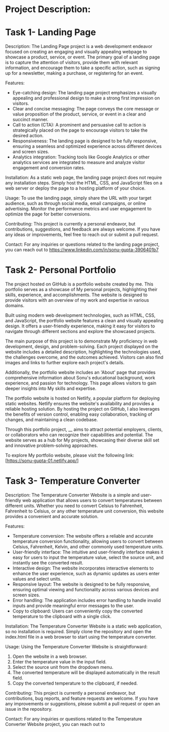 # Project Description:

# Task 1- Landing Page
Description:
The Landing Page project is a web development endeavor focused on creating an engaging and visually appealing webpage to showcase a product, service, or event. The primary goal of a landing page is to capture the attention of visitors, provide them with relevant information, and encourage them to take a specific action, such as signing up for a newsletter, making a purchase, or registering for an event.

Features:
- Eye-catching design: The landing page project emphasizes a visually appealing and professional design to make a strong first impression on visitors.
- Clear and concise messaging: The page conveys the core message or value proposition of the product, service, or event in a clear and succinct manner.
- Call to action (CTA): A prominent and persuasive call to action is strategically placed on the page to encourage visitors to take the desired action.
- Responsiveness: The landing page is designed to be fully responsive, ensuring a seamless and optimized experience across different devices and screen sizes.
- Analytics integration: Tracking tools like Google Analytics or other analytics services are integrated to measure and analyze visitor engagement and conversion rates.

Installation:
As a static web page, the landing page project does not require any installation steps. Simply host the HTML, CSS, and JavaScript files on a web server or deploy the page to a hosting platform of your choice.

Usage:
To use the landing page, simply share the URL with your target audience, such as through social media, email campaigns, or online advertising. Monitor the performance metrics and user engagement to optimize the page for better conversions.

Contributing:
This project is currently a personal endeavor, but contributions, suggestions, and feedback are always welcome. If you have any ideas or improvements, feel free to reach out or submit a pull request.

Contact:
For any inquiries or questions related to the landing page project, you can reach out to https://www.linkedin.com/in/sonu-gupta-3906401b7


# Task 2- Personal Portfolio
The project hosted on GitHub is a portfolio website created by me. This portfolio serves as a showcase of My personal projects, highlighting their skills, experience, and accomplishments. The website is designed to provide visitors with an overview of my work and expertise in various domains.

Built using modern web development technologies, such as HTML, CSS, and JavaScript, the portfolio website features a clean and visually appealing design. It offers a user-friendly experience, making it easy for visitors to navigate through different sections and explore the showcased projects.

The main purpose of this project is to demonstrate My proficiency in web development, design, and problem-solving. Each project displayed on the website includes a detailed description, highlighting the technologies used, the challenges overcome, and the outcomes achieved. Visitors can also find images and links to further explore each project's details.

Additionally, the portfolio website includes an 'About' page that provides comprehensive information about Sonu's educational background, work experience, and passion for technology. This page allows visitors to gain deeper insights into My skills and expertise.

The portfolio website is hosted on Netlify, a popular platform for deploying static websites. Netlify ensures the website's availability and provides a reliable hosting solution. By hosting the project on GitHub, I also leverages the benefits of version control, enabling easy collaboration, tracking of changes, and maintaining a clean codebase.

Through this portfolio project, __ aims to attract potential employers, clients, or collaborators who can recognize their capabilities and potential. The website serves as a hub for My projects, showcasing their diverse skill set and innovative problem-solving approaches.

To explore My portfolio website, please visit the following link: [https://sonu-gupta-01.netlify.app/]

# Task 3- Temperature Converter
Description:
The Temperature Converter Website is a simple and user-friendly web application that allows users to convert temperatures between different units. Whether you need to convert Celsius to Fahrenheit, Fahrenheit to Celsius, or any other temperature unit conversion, this website provides a convenient and accurate solution.

Features:
- Temperature conversion: The website offers a reliable and accurate temperature conversion functionality, allowing users to convert between Celsius, Fahrenheit, Kelvin, and other commonly used temperature units.
- User-friendly interface: The intuitive and user-friendly interface makes it easy for users to input the temperature value, select the source unit, and instantly see the converted result.
- Interactive design: The website incorporates interactive elements to enhance the user experience, such as dynamic updates as users enter values and select units.
- Responsive layout: The website is designed to be fully responsive, ensuring optimal viewing and functionality across various devices and screen sizes.
- Error handling: The application includes error handling to handle invalid inputs and provide meaningful error messages to the user.
- Copy to clipboard: Users can conveniently copy the converted temperature to the clipboard with a single click.

Installation:
The Temperature Converter Website is a static web application, so no installation is required. Simply clone the repository and open the index.html file in a web browser to start using the temperature converter.

Usage:
Using the Temperature Converter Website is straightforward:
1. Open the website in a web browser.
2. Enter the temperature value in the input field.
3. Select the source unit from the dropdown menu.
4. The converted temperature will be displayed automatically in the result field.
5. Copy the converted temperature to the clipboard, if needed.

Contributing:
This project is currently a personal endeavor, but contributions, bug reports, and feature requests are welcome. If you have any improvements or suggestions, please submit a pull request or open an issue in the repository.

Contact:
For any inquiries or questions related to the Temperature Converter Website project, you can reach out to 

